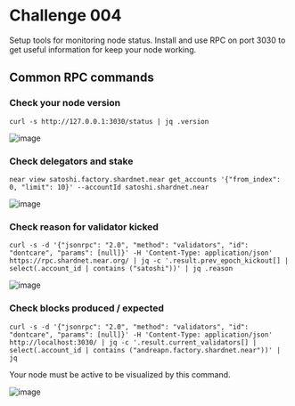# Challenge 004 
Setup tools for monitoring node status. Install and use RPC on port 3030 to get useful information for keep your node working.
## Common RPC commands
### Check your node version
```
curl -s http://127.0.0.1:3030/status | jq .version
```
![image](https://user-images.githubusercontent.com/6175292/181880073-c0cb3670-cae6-4a40-a653-024210416a33.png)

### Check delegators and stake 
```
near view satoshi.factory.shardnet.near get_accounts '{"from_index": 0, "limit": 10}' --accountId satoshi.shardnet.near
```
![image](https://user-images.githubusercontent.com/6175292/181880097-bd68268f-0f22-4280-a9d3-af31cea8d5b0.png)
### Check reason for validator kicked
```
curl -s -d '{"jsonrpc": "2.0", "method": "validators", "id": "dontcare", "params": [null]}' -H 'Content-Type: application/json' https://rpc.shardnet.near.org/ | jq -c '.result.prev_epoch_kickout[] | select(.account_id | contains ("satoshi"))' | jq .reason
```
![image](https://user-images.githubusercontent.com/6175292/181880298-20d27f97-d804-4238-b382-004f99b4c324.png)

### Check blocks produced / expected
```
curl -s -d '{"jsonrpc": "2.0", "method": "validators", "id": "dontcare", "params": [null]}' -H 'Content-Type: application/json' http://localhost:3030/ | jq -c '.result.current_validators[] | select(.account_id | contains ("andreapn.factory.shardnet.near"))' | jq
```
Your node must be active to be visualized by this command.

![image](https://user-images.githubusercontent.com/6175292/182010279-3fc199f4-87f4-4b84-a2cf-c963a9e4d224.png)


